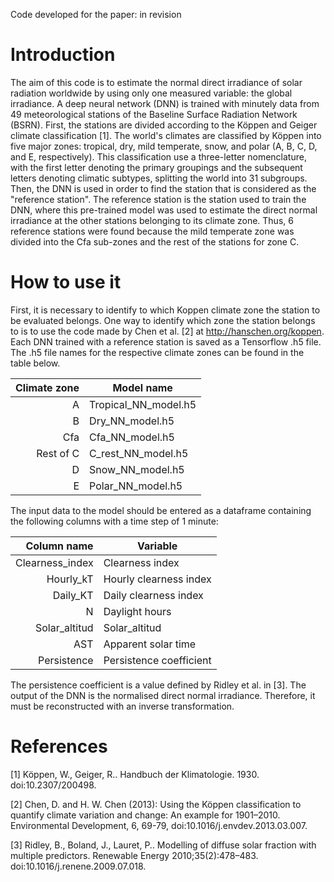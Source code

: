 Code developed for the paper: 
in revision

# Introduction

The aim of this code is to estimate the normal direct irradiance of solar radiation worldwide by using only one measured variable: the global irradiance. A deep neural network (DNN) is trained with minutely data from 49 meteorological stations of the Baseline Surface Radiation Network (BSRN). First, the stations are divided according to the Köppen and Geiger climate classification [1]. The world's climates are classified by Köppen into five major zones: tropical, dry, mild temperate, snow, and polar (A, B, C, D, and E, respectively). This classification use a three-letter nomenclature, with the first letter denoting the primary groupings and the subsequent letters denoting climatic subtypes, splitting the world into 31 subgroups. Then, the DNN is used in order to find the station that is considered as the "reference station". The reference station is the station used to train the DNN, where this pre-trained model was used to estimate the direct normal irradiance at the other stations belonging to its climate zone. Thus, 6 reference stations were found because the mild temperate zone was divided into the Cfa sub-zones and the rest of the stations for zone C. 

# How to use it

First, it is necessary to identify to which Koppen climate zone the station to be evaluated belongs. One way to identify which zone the station belongs to is to use the code made by Chen et al. [2] at http://hanschen.org/koppen. Each DNN trained with a reference station is saved as a Tensorflow .h5 file. The .h5 file names for the respective climate zones can be found in the table below. 

| Climate zone | Model name |
|-----:|-----------|
|A       |Tropical_NN_model.h5 |
|B       |Dry_NN_model.h5 |
|Cfa     |Cfa_NN_model.h5 |
|Rest of C  |C_rest_NN_model.h5 |
|D  |Snow_NN_model.h5 |
|E  |Polar_NN_model.h5 |

The input data to the model should be entered as a dataframe containing the following columns with a time step of 1 minute: 

| Column name | Variable |
|-----:|-----------|
|Clearness_index |Clearness index |
|Hourly_kT |Hourly clearness index |
|Daily_KT |Daily clearness index |
|N  |Daylight hours |
|Solar_altitud |Solar_altitud |
|AST |Apparent solar time |
|Persistence |Persistence coefficient |

The persistence coefficient is a value defined by Ridley et al. in [3]. The output of the DNN is the normalised direct normal irradiance. Therefore, it must be reconstructed with an inverse transformation. 

# References

[1] Köppen, W., Geiger, R.. Handbuch der Klimatologie. 1930. doi:10.2307/200498.

[2] Chen, D. and H. W. Chen (2013): Using the Köppen classification to quantify climate variation and change: An example for 1901–2010. Environmental Development, 6, 69-79, doi:10.1016/j.envdev.2013.03.007.

[3] Ridley, B., Boland, J., Lauret, P.. Modelling of diffuse solar fraction with multiple predictors. Renewable Energy 2010;35(2):478–483. doi:10.1016/j.renene.2009.07.018.
